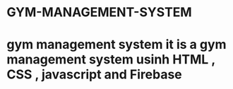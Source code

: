 # GYM-MANAGEMENT-SYSTEM
# gym management system it is a gym management system usinh HTML , CSS , javascript and Firebase
